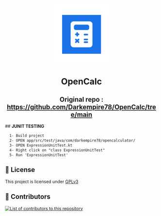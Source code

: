 <div align="center">

<img width="200" src="app/src/main/res/mipmap-xxxhdpi/ic_launcher_foreground.png" alt="OpenCalc" align="center">

# OpenCalc

## Original repo : https://github.com/Darkempire78/OpenCalc/tree/main

<div align="left">
## <b> JUNIT TESTING </b>
      
      1- Build project 
      2- OPEN app/src/test/java/com/darkempire78/opencalculator/
      3- OPEN ExpressionUnitTest.kt
      4- Right click on "class ExpressionUnitTest"
      5- Run 'ExpressionUnitTest'
       


## 📜 License

This project is licensed under [GPLv3](/LICENSE)

## 🫶 Contributors

<a href="https://github.com/Darkempire78/OpenCalc/graphs/contributors">
  <img alt="List of contributors to this repository" src="https://contrib.rocks/image?repo=Darkempire78/OpenCalc" />
</a>
